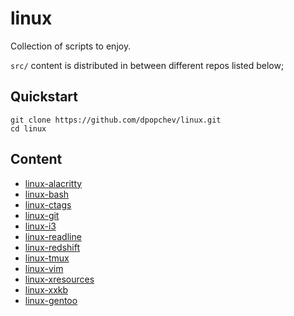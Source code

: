 # linux

Collection of scripts to enjoy.

`src/` content is distributed in between different repos listed below;

## Quickstart

```
git clone https://github.com/dpopchev/linux.git 
cd linux
```

## Content

- [linux-alacritty](https://github.com/dpopchev/linux-alacritty)
- [linux-bash](https://github.com/dpopchev/linux-bash)
- [linux-ctags](https://github.com/dpopchev/linux-ctags)
- [linux-git](https://github.com/dpopchev/linux-git)
- [linux-i3](https://github.com/dpopchev/linux-i3)
- [linux-readline](https://github.com/dpopchev/linux-readline)
- [linux-redshift](https://github.com/dpopchev/linux-redshift)
- [linux-tmux](https://github.com/dpopchev/linux-tmux)
- [linux-vim](https://github.com/dpopchev/linux-vim)
- [linux-xresources](https://github.com/dpopchev/linux-xresources)
- [linux-xxkb](https://github.com/dpopchev/linux-xxkb)
- [linux-gentoo](https://github.com/dpopchev/linux-gentoo)
